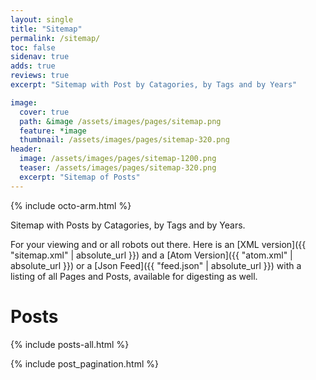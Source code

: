```yaml
---
layout: single
title: "Sitemap"
permalink: /sitemap/
toc: false
sidenav: true
adds: true
reviews: true
excerpt: "Sitemap with Post by Catagories, by Tags and by Years"

image:
  cover: true
  path: &image /assets/images/pages/sitemap.png
  feature: *image
  thumbnail: /assets/images/pages/sitemap-320.png
header:
  image: /assets/images/pages/sitemap-1200.png
  teaser: /assets/images/pages/sitemap-320.png
  excerpt: "Sitemap of Posts"
---
```


{% include octo-arm.html %}

Sitemap with Posts by Catagories, by Tags and by Years.

For your viewing and or all robots out there. Here is an [XML version]({{ "sitemap.xml" | absolute_url }}) and a [Atom Version]({{ "atom.xml" | absolute_url }}) or a [Json Feed]({{ "feed.json" | absolute_url }}) with a listing of all Pages and Posts, available for digesting as well.

# Posts

{% include posts-all.html %}

{% include post_pagination.html %}